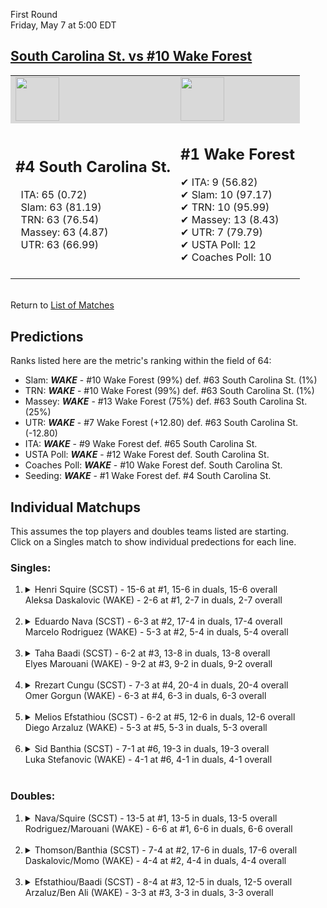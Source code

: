 First Round  
Friday, May 7 at 5:00 EDT
## [South Carolina St. vs #10 Wake Forest](https://www.ncaa.com/game/5833397) 

<table><tr style="background-color: #d9d9d9 !important"><td><img src="https://www.ncaa.com/sites/default/files/images/logos/schools/s/south-carolina-st.70.png" width="70" height="70" /></td><td><img src="https://www.ncaa.com/sites/default/files/images/logos/schools/w/wake-forest.70.png" width="70" height="70" /></td></tr><tr>
<td>  

<h2>#4 South Carolina St.</h2>  
&nbsp; ITA: 65 (0.72)<br>  
&nbsp; Slam: 63 (81.19)<br>  
&nbsp; TRN: 63 (76.54)<br>  
&nbsp; Massey: 63 (4.87)<br>  
&nbsp; UTR: 63 (66.99)<br>  
<br>  

</td>
<td>  

<h2>#1 Wake Forest</h2>  
&#10004; ITA: 9 (56.82)<br>  
&#10004; Slam: 10 (97.17)<br>  
&#10004; TRN: 10 (95.99)<br>  
&#10004; Massey: 13 (8.43)<br>  
&#10004; UTR: 7 (79.79)<br>  
&#10004; USTA Poll: 12<br>  
&#10004; Coaches Poll: 10<br>  
<br>  

</td>
</tr></table>  


<br>Return to [List of Matches](../index.md)  

## Predictions  

Ranks listed here are the metric's ranking within the field of 64:  
- Slam: ***WAKE*** - #10 Wake Forest (99%) def. #63 South Carolina St. (1%)  
- TRN: ***WAKE*** - #10 Wake Forest (99%) def. #63 South Carolina St. (1%)  
- Massey: ***WAKE*** - #13 Wake Forest (75%) def. #63 South Carolina St. (25%)  
- UTR: ***WAKE*** - #7 Wake Forest (+12.80) def. #63 South Carolina St. (-12.80)  
- ITA: ***WAKE*** - #9 Wake Forest def. #65 South Carolina St.  
- USTA Poll: ***WAKE*** - #12 Wake Forest def. South Carolina St.  
- Coaches Poll: ***WAKE*** - #10 Wake Forest def. South Carolina St.  
- Seeding: ***WAKE*** - #1 Wake Forest def. #4 South Carolina St.  

## Individual Matchups  
This assumes the top players and doubles teams listed are starting.  
Click on a Singles match to show individual predections for each line.  

### Singles:  

<ol>
<li><details>
<summary markdown="span">Henri Squire (SCST) - 15-6 at #1, 15-6 in duals, 15-6 overall<br>Aleksa Daskalovic (WAKE) - 2-6 at #1, 2-7 in duals, 2-7 overall</summary>
<h4>Predictions</h4><ul>
<li>Slam: <b><i>WAKE</i></b> - Squire (100%) def. Daskalovic (0%)</li>  
<li>TRN: <b><i>WAKE</i></b> - Squire (100%) def. Daskalovic (0%)</li>  
<li>Massey: <b><i>WAKE</i></b> - Squire (75%) def. Daskalovic (25%)</li>  
<li>UTR: <b><i>WAKE</i></b> - Squire (99%) def. Daskalovic (1%)</li>  
<li>ITA: <b><i>WAKE</i></b> - Squire (38.10) def. Daskalovic (0.00)</li>  
</ul>
</details>&nbsp;</li>
<li><details>
<summary markdown="span">Eduardo Nava (SCST) - 6-3 at #2, 17-4 in duals, 17-4 overall<br>Marcelo Rodriguez (WAKE) - 5-3 at #2, 5-4 in duals, 5-4 overall</summary>
<h4>Predictions</h4><ul>
<li>Slam: <b><i>WAKE</i></b> - Nava (99%) def. Rodriguez (1%)</li>  
<li>TRN: <b><i>WAKE</i></b> - Nava (99%) def. Rodriguez (1%)</li>  
<li>Massey: <b><i>WAKE</i></b> - Nava (75%) def. Rodriguez (25%)</li>  
<li>UTR: <b><i>WAKE</i></b> - Nava (97%) def. Rodriguez (3%)</li>  
<li>ITA: <b><i>WAKE</i></b> - Nava (19.97) def. Rodriguez (0.00)</li>  
</ul>
</details>&nbsp;</li>
<li><details>
<summary markdown="span">Taha Baadi (SCST) - 6-2 at #3, 13-8 in duals, 13-8 overall<br>Elyes Marouani (WAKE) - 9-2 at #3, 9-2 in duals, 9-2 overall</summary>
<h4>Predictions</h4><ul>
<li>Slam: <b><i>WAKE</i></b> - Baadi (100%) def. Marouani (0%)</li>  
<li>TRN: <b><i>WAKE</i></b> - Baadi (100%) def. Marouani (0%)</li>  
<li>Massey: <b><i>WAKE</i></b> - Baadi (75%) def. Marouani (25%)</li>  
<li>UTR: <b><i>WAKE</i></b> - Baadi (99%) def. Marouani (1%)</li>  
<li>ITA: <b><i>WAKE</i></b> - Baadi (6.71) def. Marouani (1.53)</li>  
</ul>
</details>&nbsp;</li>
<li><details>
<summary markdown="span">Rrezart Cungu (SCST) - 7-3 at #4, 20-4 in duals, 20-4 overall<br>Omer Gorgun (WAKE) - 6-3 at #4, 6-3 in duals, 6-3 overall</summary>
<h4>Predictions</h4><ul>
<li>Slam: <b><i>WAKE</i></b> - Cungu (99%) def. Gorgun (1%)</li>  
<li>TRN: <b><i>WAKE</i></b> - Cungu (99%) def. Gorgun (1%)</li>  
<li>Massey: <b><i>WAKE</i></b> - Cungu (75%) def. Gorgun (25%)</li>  
<li>UTR: <b><i>WAKE</i></b> - Cungu (98%) def. Gorgun (2%)</li>  
<li>ITA: <b><i>WAKE</i></b> - Cungu (3.35) def. Gorgun (0.00)</li>  
</ul>
</details>&nbsp;</li>
<li><details>
<summary markdown="span">Melios Efstathiou (SCST) - 6-2 at #5, 12-6 in duals, 12-6 overall<br>Diego Arzaluz (WAKE) - 5-3 at #5, 5-3 in duals, 5-3 overall</summary>
<h4>Predictions</h4><ul>
<li>Slam: <b><i>WAKE</i></b> - Efstathiou (100%) def. Arzaluz (0%)</li>  
<li>TRN: <b><i>WAKE</i></b> - Efstathiou (100%) def. Arzaluz (0%)</li>  
<li>Massey: <b><i>WAKE</i></b> - Efstathiou (75%) def. Arzaluz (25%)</li>  
<li>UTR: <b><i>WAKE</i></b> - Efstathiou (99%) def. Arzaluz (1%)</li>  
<li>ITA: <b><i>WAKE</i></b> - Efstathiou (2.09) def. Arzaluz (0.00)</li>  
</ul>
</details>&nbsp;</li>
<li><details>
<summary markdown="span">Sid Banthia (SCST) - 7-1 at #6, 19-3 in duals, 19-3 overall<br>Luka Stefanovic (WAKE) - 4-1 at #6, 4-1 in duals, 4-1 overall</summary>
<h4>Predictions</h4><ul>
<li>Slam: <b><i>WAKE</i></b> - Banthia (100%) def. Stefanovic (0%)</li>  
<li>TRN: <b><i>WAKE</i></b> - Banthia (100%) def. Stefanovic (0%)</li>  
<li>Massey: <b><i>WAKE</i></b> - Banthia (75%) def. Stefanovic (25%)</li>  
<li>UTR: <b><i>WAKE</i></b> - Banthia (99%) def. Stefanovic (1%)</li>  
<li>ITA: <b><i>WAKE</i></b> - Banthia (2.98) def. Stefanovic (0.00)</li>  
</ul>
</details>&nbsp;</li>
</ol>

### Doubles:  

<ol>
<li><details>
<summary markdown="span">Nava/Squire (SCST) - 13-5 at #1, 13-5 in duals, 13-5 overall<br>Rodriguez/Marouani (WAKE) - 6-6 at #1, 6-6 in duals, 6-6 overall</summary>
<br>Sorry, we don't have any metrics for this match
</details>&nbsp;</li>
<li><details>
<summary markdown="span">Thomson/Banthia (SCST) - 7-4 at #2, 17-6 in duals, 17-6 overall<br>Daskalovic/Momo (WAKE) - 4-4 at #2, 4-4 in duals, 4-4 overall</summary>
<br>Sorry, we don't have any metrics for this match
</details>&nbsp;</li>
<li><details>
<summary markdown="span">Efstathiou/Baadi (SCST) - 8-4 at #3, 12-5 in duals, 12-5 overall<br>Arzaluz/Ben Ali (WAKE) - 3-3 at #3, 3-3 in duals, 3-3 overall</summary>
<br>Sorry, we don't have any metrics for this match
</details>&nbsp;</li>
</ol>